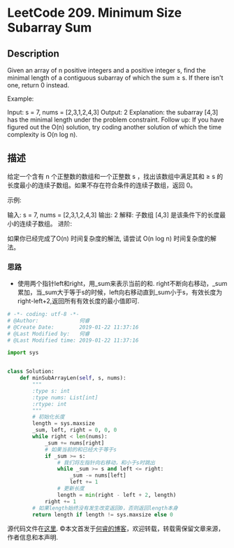 # LeetCode 209. Minimum Size Subarray Sum

## Description

Given an array of n positive integers and a positive integer s, find the minimal length of a contiguous subarray of which the sum ≥ s. If there isn't one, return 0 instead.

Example: 

Input: s = 7, nums = [2,3,1,2,4,3]
Output: 2
Explanation: the subarray [4,3] has the minimal length under the problem constraint.
Follow up:
If you have figured out the O(n) solution, try coding another solution of which the time complexity is O(n log n). 

## 描述

给定一个含有 n 个正整数的数组和一个正整数 s ，找出该数组中满足其和 ≥ s 的长度最小的连续子数组。如果不存在符合条件的连续子数组，返回 0。

示例: 

输入: s = 7, nums = [2,3,1,2,4,3]
输出: 2
解释: 子数组 [4,3] 是该条件下的长度最小的连续子数组。
进阶:

如果你已经完成了O(n) 时间复杂度的解法, 请尝试 O(n log n) 时间复杂度的解法。

### 思路

* 使用两个指针left和right，用_sum来表示当前的和. right不断向右移动，_sum累加，当_sum大于等于s的时候，left向右移动直到_sum小于s，有效长度为right-left+2,返回所有有效长度的最小值即可.

```python
# -*- coding: utf-8 -*-
# @Author:             何睿
# @Create Date:        2019-01-22 11:37:16
# @Last Modified by:   何睿
# @Last Modified time: 2019-01-22 11:37:16

import sys


class Solution:
    def minSubArrayLen(self, s, nums):
        """
        :type s: int
        :type nums: List[int]
        :rtype: int
        """
        # 初始化长度
        length = sys.maxsize
        _sum, left, right = 0, 0, 0
        while right < len(nums):
            _sum += nums[right]
            # 如果当前的和已经大于等于s
            if _sum >= s:
                # 我们将左指针向右移动，和小于s时跳出
                while _sum >= s and left <= right:
                    _sum -= nums[left]
                    left += 1
                # 更新长度
                length = min(right - left + 2, length)
            right += 1
        # 如果length始终没有发生改变返回0，否则返回length本身
        return length if length != sys.maxsize else 0
```

源代码文件在[这里](https://github.com/ruicore/Algorithm/blob/master/Leetcode/2019-01-22-209-Minimum-Size-Subarray-Sum.py).
©本文首发于[何睿的博客](https://www.ruicore.cn/leetcode-209-minimum-size-subarray-sum/)，欢迎转载，转载需保留文章来源，作者信息和本声明.
